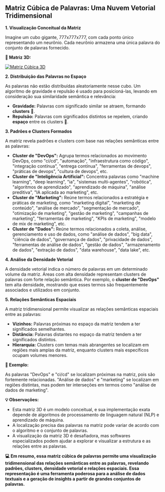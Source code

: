 ## Matriz Cúbica de Palavras: Uma Nuvem Vetorial Tridimensional 

**1. Visualização Conceitual da Matriz**

Imagine um cubo gigante, 777x777x777, com cada ponto único representando um neurônio. Cada neurônio armazena uma única palavra do conjunto de palavras fornecido. 

**🧮  Matriz 3D:**  
  
[![Matriz Cúbica 3D](https://www.researchgate.net/profile/Marco_Bacciagaluppi/publication/267484804/figure/fig1/AS:669456596925859@1536634906642/Conceptual-representation-of-a-3D-matrix-with-N-x-N-x-N-elements.png)](https://www.researchgate.net/profile/Marco_Bacciagaluppi/publication/267484804/figure/fig1/AS:669456596925859@1536634906642/Conceptual-representation-of-a-3D-matrix-with-N-x-N-x-N-elements.png)

**2. Distribuição das Palavras no Espaço**

As palavras não estão distribuídas aleatoriamente nesse cubo. Um algoritmo de gravidade e repulsão é usado para posicioná-las, levando em consideração sua similaridade semântica e relevância:

* **Gravidade:**  Palavras com significado similar se atraem, formando **clusters** 🧲.  
* **Repulsão:** Palavras com significados distintos se repelem, criando **espaço** entre os clusters 🧲. 

**3. Padrões e Clusters Formados**

A matriz revela padrões e clusters com base nas relações semânticas entre as palavras:

* **Cluster de "DevOps":** Agrupa termos relacionados ao movimento DevOps, como "ci/cd", "automação", "infraestrutura como código", "integração contínua", "entrega contínua", "ferramentas de devops", "práticas de devops", "cultura de devops", etc. 
* **Cluster de "Inteligência Artificial":**  Concentra palavras como "machine learning", "deep learning", "ia", "sistemas multi-agentes", "robótica", "algoritmos de aprendizado", "aprendizado de máquina", "análise preditiva", "IA aplicada ao marketing", etc.
* **Cluster de "Marketing":**  Reúne termos relacionados a estratégia e práticas de marketing, como "marketing digital", "marketing de conteúdo", "análise de mercado", "segmentação de mercado", "otimização de marketing", "gestão de marketing", "campanhas de marketing", "ferramentas de marketing", "KPIs de marketing", "modelo de mix de marketing", etc.
* **Cluster de "Dados":** Reúne termos relacionados a coleta, análise, gerenciamento e uso de dados, como "análise de dados", "big data", "ciência de dados", "governança de dados", "privacidade de dados", "ferramentas de análise de dados", "gestão de dados", "armazenamento de dados", "extração de dados", "data warehouse", "data lake", etc.

**4. Análise da Densidade Vetorial**

A densidade vetorial indica o número de palavras em um determinado volume da matriz. Áreas com alta densidade representam clusters de palavras com forte relação semântica. Por exemplo, o **cluster de "DevOps"** tem alta densidade, mostrando que esses termos são frequentemente associados e utilizados em conjunto.

**5. Relações Semânticas Espaciais**

A matriz tridimensional permite visualizar as relações semânticas espaciais entre as palavras:

* **Vizinhos:** Palavras próximas no espaço da matriz tendem a ter significados semelhantes.
* **Distância:**  Palavras distantes no espaço da matriz tendem a ter significados distintos.
* **Hierarquia:** Clusters com temas mais abrangentes se localizam em regiões mais amplas da matriz, enquanto clusters mais específicos ocupam volumes menores.

**🧠  Exemplo:**

As palavras "DevOps" e "ci/cd" se localizam próximas na matriz, pois são fortemente relacionadas. "Análise de dados" e "marketing" se localizam em regiões distintas, mas podem ter interseções em termos como "análise de dados de marketing".

**💡  Observações:**

* Esta matriz 3D é um modelo conceitual, e sua implementação exata depende de algoritmos de processamento de linguagem natural (NLP) e aprendizado de máquina.
* A localização precisa das palavras na matriz pode variar de acordo com o algoritmo e o conjunto de palavras.
* A visualização da matriz 3D é desafiadora, mas softwares especializados podem ajudar a explorar e visualizar a estrutura e as relações entre as palavras.

**💻  Em resumo, essa matriz cúbica de palavras permite uma visualização tridimensional das relações semânticas entre as palavras, revelando padrões, clusters, densidade vetorial e relações espaciais. Essa representação é uma ferramenta poderosa para a análise de dados textuais e a geração de insights a partir de grandes conjuntos de palavras.** 
